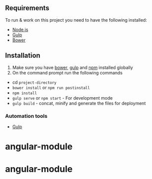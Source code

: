 
## Requirements
To run & work on this project you need to have the following installed:
- [Node.js](http://nodejs.org/)
- [Gulp](http://gulpjs.com/)
- [Bower](http://bower.io/)

## Installation
1. Make sure you have [bower](http://bower.io/), [gulp](https://www.npmjs.com/package/gulp) and  [npm](https://www.npmjs.org/) installed globally
2. On the command prompt run the following commands
- cd `project-directory`
- `bower install` or `npm run postinstall`
- `npm install`
- `gulp serve` or `npm start` - For development mode
- `gulp build` - concat, minify and generate the files for deployment

### Automation tools
- [Gulp](http://gulpjs.com/)

# angular-module
# angular-module
